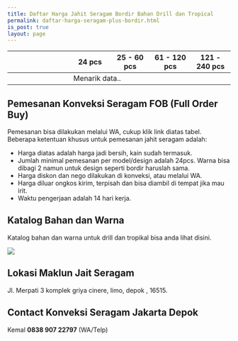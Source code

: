 ```yaml
---
title: Daftar Harga Jahit Seragam Bordir Bahan Drill dan Tropical
permalink: daftar-harga-seragam-plus-bordir.html
is_post: true
layout: page
---
```


<div class="table-responsive">
<table class="post-tab-1" id="HargaFobSeragam">
<thead>
<tr>
  <th width="28%"></th>
  <th width="18%">24 pcs</th>
  <th width="18%">25 - 60 pcs</th>
  <th width="18%">61 - 120 pcs</th>
  <th width="18%">121 - 240 pcs</th>
</tr>
</thead>
<tbody>
  <tr>
    <td></td>
    <td class="nm" colspan="4">Menarik data..</td>
  </tr>
</tbody>
</table>
</div>

## Pemesanan Konveksi Seragam FOB (Full Order Buy)
Pemesanan bisa dilakukan melalui WA, cukup klik link diatas tabel. Beberapa ketentuan khusus untuk pemesanan jahit seragam adalah:
- Harga diatas adalah harga jadi bersih, kain sudah termasuk.
- Jumlah minimal pemesanan per model/design adalah 24pcs. Warna bisa dibagi 2 namun untuk design seperti bordir haruslah sama.
- Harga diskon dan nego dilakukan di konveksi, atau melalui WA.
- Harga diluar ongkos kirim, terpisah dan bisa diambil di tempat jika mau irit.
- Waktu pengerjaan adalah 14 hari kerja. 

## Katalog Bahan dan Warna
Katalog bahan dan warna untuk drill dan tropikal bisa anda lihat disini.

<a href="{{site.baseurl}}/uploads/katalog-bahan-taipan-drill.jpg"><img src="{{site.baseurl}}/uploads/katalog-bahan-taipan-drill.jpg"
 /></a>

## Lokasi Maklun Jait Seragam
Jl. Merpati 3 komplek griya cinere, limo, depok , 16515.

## Contact Konveksi Seragam Jakarta Depok
Kemal **0838 907 22797** (WA/Telp)

<script type="text/javascript">
  function showInfo(data, tabletop) {
  
  $("#HargaFobSeragam tbody").html("");
  $.each( tabletop.sheets("FOBKemeja").all(), function(i, fob) {
    var cat_li = $('<tr><td><strong>' + fob.Jenis + '</strong></td>');
  cat_li.append('<td class="nm">Rp ' + fob.Kecil + ' </td><td class="nm">Rp '+ fob.Sedang +'</td><td class="nm">Rp '+ fob.Besar +'</td><td class="nm">Rp ' + fob.Jumbo +'</td></tr>');
    cat_li.appendTo("#HargaFobSeragam tbody");
  })
  }
</script>
